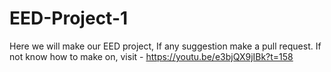 # EED-Project-1
Here we will make our EED project, If any suggestion make a pull request. If not know how to make on, visit - https://youtu.be/e3bjQX9jIBk?t=158
